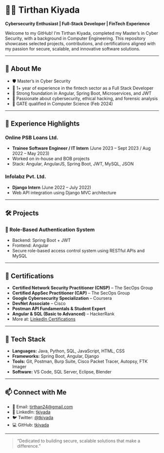 # 👨‍💻 Tirthan Kiyada

**Cybersecurity Enthusiast | Full-Stack Developer | FinTech Experience**

Welcome to my GitHub! I'm Tirthan Kiyada, completed my Master’s in Cyber Security, with a background in Computer Engineering. This repository showcases selected projects, contributions, and certifications aligned with my passion for secure, scalable, and innovative software solutions.

---

## 🚀 About Me

- 🛡️ Master’s in Cyber Security
- 💼 1+ year of experience in the fintech sector as a Full Stack Developer
- 🧠 Strong foundation in Angular, Spring Boot, Microservices, and JWT
- 🧪 Passionate about cybersecurity, ethical hacking, and forensic analysis
- 🧰 GATE qualified in Computer Science (Feb 2024)

---

## 💼 Experience Highlights

### Online PSB Loans Ltd.
- **Trainee Software Engineer / IT Intern** (June 2023 – Sept 2023 / Aug 2022 – May 2023)
- Worked on in-house and BOB projects
- Stack: Angular, AngularJS, Spring Boot, JWT, MySQL, JSON

### Infolabz Pvt. Ltd.
- **Django Intern** (June 2022 – July 2022)
- Web API integration using Django MVC architecture

---

## 🛠 Projects

### 🔐 Role-Based Authentication System
- Backend: Spring Boot + JWT
- Frontend: Angular
- Secure role-based access control system using RESTful APIs and MySQL

---

## 🧾 Certifications

- **Certified Network Security Practitioner (CNSP)** – The SecOps Group  
- **Certified AppSec Practitioner (CAP)** – The SecOps Group  
- **Google Cybersecurity Specialization** – Coursera  
- **DevNet Associate** – Cisco  
- **Postman API Fundamentals & Student Expert**  
- **Angular & SQL (Basic to Advanced)** – HackerRank  
- More at: [LinkedIn Certifications](https://www.linkedin.com/in/tkiyada/details/certifications/)

---

## 🧰 Tech Stack

- **Languages:** Java, Python, SQL, JavaScript, HTML, CSS  
- **Frameworks:** Spring Boot, Angular, Django  
- **Tools:** Git, Postman, Burp Suite, Cisco Packet Tracer, Autopsy, FTK Imager  
- **Software:** VS Code, SQL Server, Eclipse, Blender

---

## 📫 Connect with Me

- 📧 Email: [tirthan24@gmail.com](mailto:tirthan24@gmail.com)  
- 🔗 LinkedIn: [tkiyada](https://linkedin.com/in/tkiyada)  
- 🐦 Twitter: [@tkiyada](https://twitter.com/tkiyada)  
- 💻 GitHub: [tkiyada](https://github.com/tkiyada)

---

> “Dedicated to building secure, scalable solutions that make a difference.”

